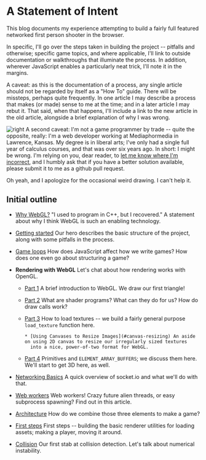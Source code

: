 # A Statement of Intent

This blog documents my experience attempting to build a fairly full featured
networked first person shooter in the browser.

In specific, I'll go over the steps taken in building the project -- pitfalls and otherwise; specific
game topics, and where applicable, I'll link to outside documentation or walkthroughs that illuminate the
process. In addition, wherever JavaScript enables a particularly neat trick, I'll note it in the margins.

A caveat: as this is the documentation of a process, any single article should not be regarded by itself as
a "How To" guide. There will be missteps, perhaps quite frequently. In one article I may describe a process
that makes (or made) sense to me at the time; and in a later article I may rebut it. That said, when that happens,
I'll include a link to the new article in the old article, alongside a brief explanation of why I was wrong.

![right](/fpsjs/media/img/mpm.png) A second caveat: I'm not a game programmer by trade -- quite the opposite, really: I'm a web developer working
at Mediaphormedia in Lawrence, Kansas. My degree is in liberal arts; I've only had a single full year of 
calculus courses, and that was over six years ago. In short: I might be wrong. I'm relying on you, dear reader,
to [let me know where I'm incorrect](http://github.com/chrisdickinson/fpsjs/issues), and I humbly ask that if
you have a better solution available, please submit it to me as a github pull request. 

Oh yeah, and I apologize for the occasional weird drawing. I can't help it.

## Initial outline

* [Why WebGL?](#intro)
  "I used to program in C++, but I recovered." A statement about why I think WebGL is such an enabling technology.

* [Getting started](#getting-started)
  Our hero describes the basic structure of the project, along with some pitfalls in the process.

* [Game loops](#game-loops)
  How does JavaScript affect how we write games? How does one even go about structuring a game?

* **Rendering with WebGL**
  Let's chat about how rendering works with OpenGL.

  * [Part 1](#rendering) A brief introduction to WebGL. We draw our first triangle!
  * [Part 2](#rendering_1) What are shader programs? What can they do for us? How do draw calls work?
  * [Part 3](#rendering_2) How to load textures -- we build a fairly general purpose `load_texture` function here.

        * [Using Canvases to Resize Images](#canvas-resizing) An aside on using 2D canvas to resize our irregularly sized textures
          into a nice, power-of-two format for WebGL.

  * [Part 4](#rendering_3) Primitives and `ELEMENT_ARRAY_BUFFERS`; we discuss them here. We'll start to get 3D here, as well. 
 
* [Networking Basics](#networking)
  A quick overview of socket.io and what we'll do with that.

* [Web workers](#web-workers)
  Web workers! Crazy future alien threads, or easy subprocess spawning? Find out in this article.

* [Architecture](#architecture)
  How do we combine those three elements to make a game?

* [First steps](#first-steps)
  First steps -- building the basic renderer utilities for loading assets; making a player, moving it around.

* [Collision](#collision-part-1)
  Our first stab at collision detection. Let's talk about numerical instability.

